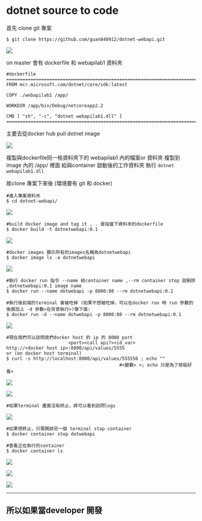 # dotnet source to code 
首先  clone git 專案 

    $ git clone https://github.com/guan840912/dotnet-webapi.git
![](https://paper-attachments.dropbox.com/s_1F9B26AAFC0641BBEB5823E0CC143EBA71DB1E5B970C880C2126C74B0DE507FD_1564042338854_image.png)


on master 會有 dockerfile 和 webapilab1 資料夾 

    #dockerfile 
    ===========================================================================
    FROM mcr.microsoft.com/dotnet/core/sdk:latest
    
    COPY ./webapilab1 /app/
    
    WORKDIR /app/bin/Debug/netcoreapp2.2
    
    CMD [ "sh", "-c", "dotnet webapilab1.dll" ]
    ===========================================================================
    

主要去從docker hub pull dotnet image 

![](https://paper-attachments.dropbox.com/s_1F9B26AAFC0641BBEB5823E0CC143EBA71DB1E5B970C880C2126C74B0DE507FD_1564041851218_mrc_dotnet_images_sdk.PNG)


複製與dockerfile同一格資料夾下的 webapilab1 內的檔案or 資料夾 複製到 image 內的 /app/ 裡面
給與container 啟動後的工作資料夾
執行 `dotnet webapilab1.dll`

故clone 專案下來後 (環境要有 git 和 docker)


    #進入專案資料夾
    $ cd dotnet-webapi/
![](https://paper-attachments.dropbox.com/s_1F9B26AAFC0641BBEB5823E0CC143EBA71DB1E5B970C880C2126C74B0DE507FD_1564042373997_image.png)

    #build docker image and tag it , . 是指當下資料夾的dockerfile
    $ docker build -t dotnetwebapi:0.1 .
![](https://paper-attachments.dropbox.com/s_1F9B26AAFC0641BBEB5823E0CC143EBA71DB1E5B970C880C2126C74B0DE507FD_1564042393666_image.png)

    #docker images 顯示所有的images名稱為dotnetwebapi
    $ docker image ls -a dotnetwebapi
![](https://paper-attachments.dropbox.com/s_1F9B26AAFC0641BBEB5823E0CC143EBA71DB1E5B970C880C2126C74B0DE507FD_1564042852926_image.png)

    #執行 docker run 指令 --name 給container name ,--rm container stop 就刪除 ,dotnetwebapi:0.1 image name  
    $ docker run --name dotwebapi -p 8000:80 --rm dotnetwebapi:0.1
    
    #執行後前端的terminal 會被吃掉 (如果不想被吃掉，可以在docker run 時 run 參數的後面加上 -d 參數<在背景執行>)像下面:
    $ docker run -d --name dotwebapi -p 8000:80 --rm dotnetwebapi:0.1
    
![](https://paper-attachments.dropbox.com/s_1F9B26AAFC0641BBEB5823E0CC143EBA71DB1E5B970C880C2126C74B0DE507FD_1564043000764_image.png)

    #現在我們可以訪問我們docker host 的 ip 的 8000 port 
                           <port><call api?><id_var>
    http://<docker host ip>:8000/api/values/5555
    or (on docker host terminal)
    $ curl -s http://localhost:8000/api/values/555556 ; echo ""
                                              #<變數> <; echo 只是為了排版好看>
![](https://paper-attachments.dropbox.com/s_1F9B26AAFC0641BBEB5823E0CC143EBA71DB1E5B970C880C2126C74B0DE507FD_1564043345438_image.png)

![](https://paper-attachments.dropbox.com/s_1F9B26AAFC0641BBEB5823E0CC143EBA71DB1E5B970C880C2126C74B0DE507FD_1564043535405_image.png)

    #如果terminal 畫面沒有終止，將可以看到訪問logs
![](https://paper-attachments.dropbox.com/s_1F9B26AAFC0641BBEB5823E0CC143EBA71DB1E5B970C880C2126C74B0DE507FD_1564043765012_image.png)

    #如果想終止，只需開啟另一個 terminal stop container
    $ docker container stop dotwebapi
    
    #查看正在執行的container 
    $ docker container ls 
![](https://paper-attachments.dropbox.com/s_1F9B26AAFC0641BBEB5823E0CC143EBA71DB1E5B970C880C2126C74B0DE507FD_1564044095264_image.png)

![](https://paper-attachments.dropbox.com/s_1F9B26AAFC0641BBEB5823E0CC143EBA71DB1E5B970C880C2126C74B0DE507FD_1564044039171_image.png)

![](https://paper-attachments.dropbox.com/s_1F9B26AAFC0641BBEB5823E0CC143EBA71DB1E5B970C880C2126C74B0DE507FD_1564044228574_image.png)

----------
## 所以如果當developer  開發

